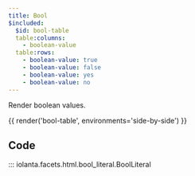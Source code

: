 ```yaml
---
title: Bool
$included:
  $id: bool-table
  table:columns:
    - boolean-value
  table:rows:
    - boolean-value: true
    - boolean-value: false
    - boolean-value: yes
    - boolean-value: no
---
```


Render boolean values.

{{ render('bool-table', environments='side-by-side') }}

## Code

::: iolanta.facets.html.bool_literal.BoolLiteral
